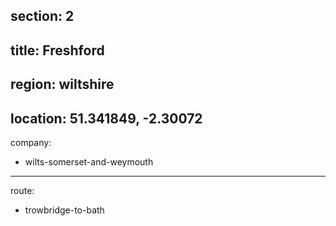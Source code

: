 section: 2
----
title: Freshford
----
region: wiltshire
----
location: 51.341849, -2.30072
----
company:
- wilts-somerset-and-weymouth
----
route:
- trowbridge-to-bath
